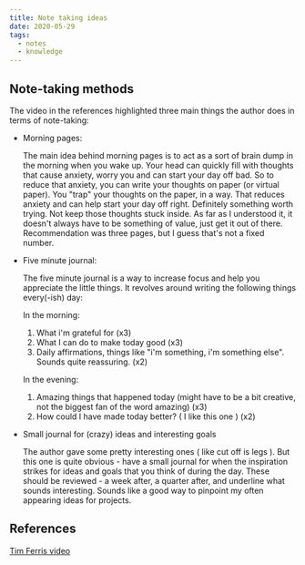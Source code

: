 ```yaml
---
title: Note taking ideas
date: 2020-05-29
tags:
  - notes
  - knowledge
---
```

## Note-taking methods
The video in the references highlighted three main things the author does in terms of note-taking:

* Morning pages:

  The main idea behind morning pages is to act as a sort of brain dump in the morning when you wake up. Your head can quickly fill with thoughts that cause anxiety, worry you and can start your day off bad. So to reduce that anxiety, you can write your thoughts on paper (or virtual paper). You "trap" your thoughts on the paper, in a way. That reduces anxiety and can help start your day off right. Definitely something worth trying. Not keep those thoughts stuck inside. As far as I understood it, it doesn't always have to be something of value, just get it out of there. Recommendation was three pages, but I guess that's not a fixed number.

* Five minute journal:

  The five minute journal is a way to increase focus and help you appreciate the little things.
It revolves around writing the following things every(-ish) day:

  In the morning:

  1. What i'm grateful for (x3)
  2. What I can do to make today good (x3)
  3. Daily affirmations, things like "i'm something, i'm something else". Sounds quite reassuring. (x2)

  In the evening:

  1. Amazing things that happened today (might have to be a bit creative, not the biggest fan of the word amazing) (x3)
  2. How could I have made today better? ( I like this one ) (x2)

* Small journal for (crazy) ideas and interesting goals

  The author gave some pretty interesting ones ( like cut off is legs ). But this one is quite obvious - have a small journal for when the inspiration strikes for ideas and goals that you think of during the day. These should be reviewed - a week after, a quarter after, and underline what sounds interesting. Sounds like a good way to pinpoint my often appearing ideas for projects.

## References
[Tim Ferris video](https://www.youtube.com/watch?v=UFdR8w_R1HA)

